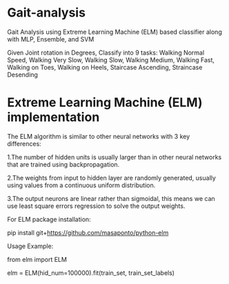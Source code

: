 # Gait-analysis
Gait Analysis using Extreme Learning Machine (ELM) based classifier along with MLP, Ensemble, and SVM

Given Joint rotation in Degrees, Classify into 9 tasks: Walking Normal Speed, Walking Very Slow, Walking Slow, Walking Medium, Walking Fast, Walking on Toes, Walking on Heels, Staircase Ascending, Straincase Desending

# Extreme Learning Machine (ELM) implementation
The ELM algorithm is similar to other neural networks with 3 key differences:

1.The number of hidden units is usually larger than in other neural networks that are trained using backpropagation.

2.The weights from input to hidden layer are randomly generated, usually using values from a continuous uniform distribution.

3.The output neurons are linear rather than sigmoidal, this means we can use least square errors regression to solve the output weights.

For ELM package installation:

pip install git+https://github.com/masaponto/python-elm

Usage Example:

from elm import ELM

elm = ELM(hid_num=100000).fit(train_set, train_set_labels)
